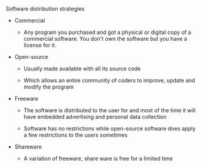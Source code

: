 
Software distribution strategies

-   Commercial

    -   Any program you purchased and got a physical or digital copy of a commercial software. You don't own the software but you have a license for it.

-   Open-source

    -   Usually made available with all its source code

    -   Which allows an entire community of coders to improve, update and modify the program

-   Freeware

    -   The software is distributed to the user for and most of the time it will have embedded advertising and personal data collection

    -   Software has no restrictions while open-source software does apply a few restrictions to the users sometimes

-   Shareware

    -   A variation of freeware, share ware is free for a limited time
